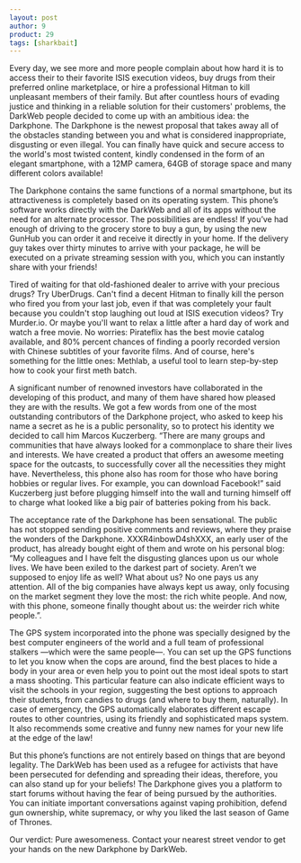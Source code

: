 ```yaml
---
layout: post
author: 9
product: 29
tags: [sharkbait]
---
```


Every day, we see more and more people complain about how hard it is to access their to their favorite ISIS execution videos, buy drugs from their preferred online marketplace, or hire a professional Hitman to kill unpleasant members of their family. But after countless hours of evading justice and thinking in a reliable solution for their customers' problems, the DarkWeb people decided to come up with an ambitious idea: the Darkphone. The Darkphone is the newest proposal that takes away all of the obstacles standing between you and what is considered inappropriate, disgusting or even illegal. You can finally have quick and secure access to the world's most twisted content, kindly condensed in the form of an elegant smartphone, with a 12MP camera, 64GB of storage space and many different colors available!

The Darkphone contains the same functions of a normal smartphone, but its attractiveness is completely based on its operating system. This phone’s software works directly with the DarkWeb and all of its apps without the need for an alternate processor. The possibilities are endless! If you’ve had enough of driving to the grocery store to buy a gun, by using the new GunHub you can order it and receive it directly in your home. If the delivery guy takes over thirty minutes to arrive with your package, he will be executed on a private streaming session with you, which you can instantly share with your friends!

Tired of waiting for that old-fashioned dealer to arrive with your precious drugs? Try UberDrugs. Can't find a decent Hitman to finally kill the person who fired you from your last job, even if that was completely your fault because you couldn't stop laughing out loud at ISIS execution videos? Try Murder.io. Or maybe you'll want to relax a little after a hard day of work and watch a free movie. No worries: Pirateflix has the best movie catalog available, and 80% percent chances of finding a poorly recorded version with Chinese subtitles of your favorite films. And of course, here's something for the little ones: Methlab, a useful tool to learn step-by-step how to cook your first meth batch. 

A significant number of renowned investors have collaborated in the developing of this product, and many of them have shared how pleased they are with the results. We got a few words from one of the most outstanding contributors of the Darkphone project, who asked to keep his name a secret as he is a public personality, so to protect his identity we decided to call him Marcos Kuczerberg. “There are many groups and communities that have always looked for a commonplace to share their lives and interests. We have created a product that offers an awesome meeting space for the outcasts, to successfully cover all the necessities they might have. Nevertheless, this phone also has room for those who have boring hobbies or regular lives. For example, you can download Facebook!” said Kuczerberg just before plugging himself into the wall and turning himself off to charge what looked like a big pair of batteries poking from his back.

The acceptance rate of the Darkphone has been sensational. The public has not stopped sending positive comments and reviews, where they praise the wonders of the Darkphone. XXXR4inbowD4shXXX, an early user of the product, has already bought eight of them and wrote on his personal blog: “My colleagues and I have felt the disgusting glances upon us our whole lives. We have been exiled to the darkest part of society. Aren’t we supposed to enjoy life as well? What about us? No one pays us any attention. All of the big companies have always kept us away, only focusing on the market segment they love the most: the rich white people. And now, with this phone, someone finally thought about us: the weirder rich white people.”.

The GPS system incorporated into the phone was specially designed by the best computer engineers of the world and a full team of professional stalkers —which were the same people—. You can set up the GPS functions to let you know when the cops are around, find the best places to hide a body in your area or even help you to point out the most ideal spots to start a mass shooting. This particular feature can also indicate efficient ways to visit the schools in your region, suggesting the best options to approach their students, from candies to drugs (and where to buy them, naturally). In case of emergency, the GPS automatically elaborates different escape routes to other countries, using its friendly and sophisticated maps system. It also recommends some creative and funny new names for your new life at the edge of the law!

But this phone’s functions are not entirely based on things that are beyond legality. The DarkWeb has been used as a refugee for activists that have been persecuted for defending and spreading their ideas, therefore, you can also stand up for your beliefs! The Darkphone gives you a platform to start forums without having the fear of being pursued by the authorities. You can initiate important conversations against vaping prohibition, defend gun ownership, white supremacy, or why you liked the last season of Game of Thrones.

Our verdict: Pure awesomeness. Contact your nearest street vendor to get your hands on the new Darkphone by DarkWeb.

